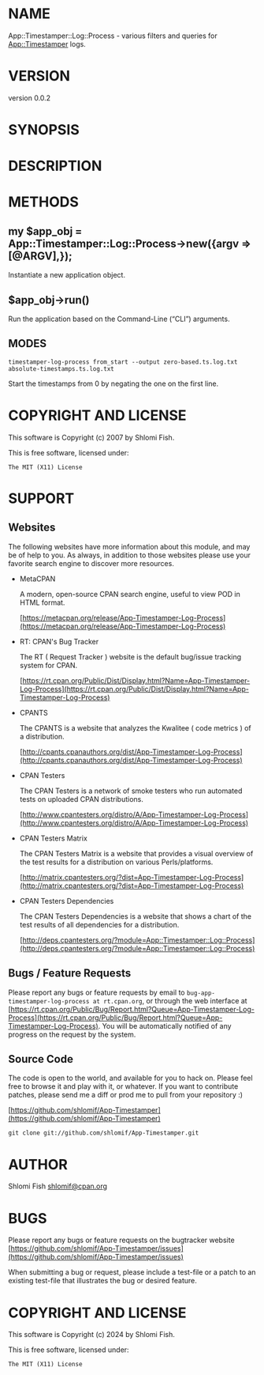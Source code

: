 # NAME

App::Timestamper::Log::Process - various filters and queries for
[App::Timestamper](https://metacpan.org/pod/App%3A%3ATimestamper) logs.

# VERSION

version 0.0.2

# SYNOPSIS

# DESCRIPTION

# METHODS

## my $app\_obj = App::Timestamper::Log::Process->new({argv => \[@ARGV\],});

Instantiate a new application object.

## $app\_obj->run()

Run the application based on the Command-Line (“CLI”) arguments.

## MODES

    timestamper-log-process from_start --output zero-based.ts.log.txt absolute-timestamps.ts.log.txt

Start the timestamps from 0 by negating the one on the first line.

# COPYRIGHT AND LICENSE

This software is Copyright (c) 2007 by Shlomi Fish.

This is free software, licensed under:

    The MIT (X11) License

# SUPPORT

## Websites

The following websites have more information about this module, and may be of help to you. As always,
in addition to those websites please use your favorite search engine to discover more resources.

- MetaCPAN

    A modern, open-source CPAN search engine, useful to view POD in HTML format.

    [https://metacpan.org/release/App-Timestamper-Log-Process](https://metacpan.org/release/App-Timestamper-Log-Process)

- RT: CPAN's Bug Tracker

    The RT ( Request Tracker ) website is the default bug/issue tracking system for CPAN.

    [https://rt.cpan.org/Public/Dist/Display.html?Name=App-Timestamper-Log-Process](https://rt.cpan.org/Public/Dist/Display.html?Name=App-Timestamper-Log-Process)

- CPANTS

    The CPANTS is a website that analyzes the Kwalitee ( code metrics ) of a distribution.

    [http://cpants.cpanauthors.org/dist/App-Timestamper-Log-Process](http://cpants.cpanauthors.org/dist/App-Timestamper-Log-Process)

- CPAN Testers

    The CPAN Testers is a network of smoke testers who run automated tests on uploaded CPAN distributions.

    [http://www.cpantesters.org/distro/A/App-Timestamper-Log-Process](http://www.cpantesters.org/distro/A/App-Timestamper-Log-Process)

- CPAN Testers Matrix

    The CPAN Testers Matrix is a website that provides a visual overview of the test results for a distribution on various Perls/platforms.

    [http://matrix.cpantesters.org/?dist=App-Timestamper-Log-Process](http://matrix.cpantesters.org/?dist=App-Timestamper-Log-Process)

- CPAN Testers Dependencies

    The CPAN Testers Dependencies is a website that shows a chart of the test results of all dependencies for a distribution.

    [http://deps.cpantesters.org/?module=App::Timestamper::Log::Process](http://deps.cpantesters.org/?module=App::Timestamper::Log::Process)

## Bugs / Feature Requests

Please report any bugs or feature requests by email to `bug-app-timestamper-log-process at rt.cpan.org`, or through
the web interface at [https://rt.cpan.org/Public/Bug/Report.html?Queue=App-Timestamper-Log-Process](https://rt.cpan.org/Public/Bug/Report.html?Queue=App-Timestamper-Log-Process). You will be automatically notified of any
progress on the request by the system.

## Source Code

The code is open to the world, and available for you to hack on. Please feel free to browse it and play
with it, or whatever. If you want to contribute patches, please send me a diff or prod me to pull
from your repository :)

[https://github.com/shlomif/App-Timestamper](https://github.com/shlomif/App-Timestamper)

    git clone git://github.com/shlomif/App-Timestamper.git

# AUTHOR

Shlomi Fish <shlomif@cpan.org>

# BUGS

Please report any bugs or feature requests on the bugtracker website
[https://github.com/shlomif/App-Timestamper/issues](https://github.com/shlomif/App-Timestamper/issues)

When submitting a bug or request, please include a test-file or a
patch to an existing test-file that illustrates the bug or desired
feature.

# COPYRIGHT AND LICENSE

This software is Copyright (c) 2024 by Shlomi Fish.

This is free software, licensed under:

    The MIT (X11) License
